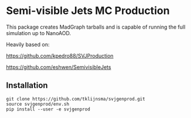# Semi-visible Jets MC Production

This package creates MadGraph tarballs and is capable of running the full simulation up to NanoAOD.

Heavily based on:

https://github.com/kpedro88/SVJProduction

https://github.com/eshwen/SemivisibleJets


## Installation

```
git clone https://github.com/tklijnsma/svjgenprod.git
source svjgenprod/env.sh
pip install --user -e svjgenprod
```
